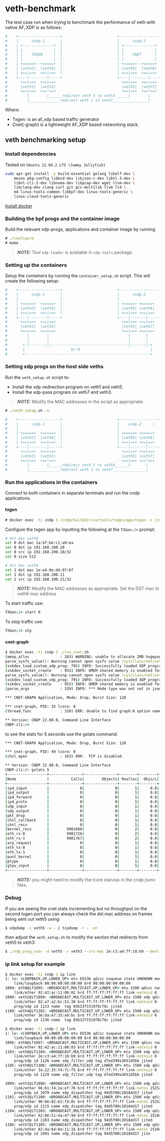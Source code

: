 # veth-benchmark

The test case run when trying to benchmark the performance of veth with
native AF_XDP is as follows:

```bash
#    +-------------------+                         +------------------+
#    |      cndp-1       |                         |      cndp-2      |
#    | +--------------+  |                         | +--------------+ |
#    | |              |  |                         | |              | |
#    | |    TXGEN     |  |                         | |    CNET      | |
#    | |              |  |                         | |              | |
#    | +=====+--+=====+  |                         | +=====+--+=====+ |
#    | |veth2|  |veth4|  |                         | |veth6|  |veth8| |
#    | +==|==+  +==|==+  |                         | +==|==+  +==|==+ |
#    +----|--------|-----+                         +----|--------|----+
#      +==|==+  +==|==+                              +==|==+  +==|==+
#      |veth1|  |veth3|                              |veth5|  |veth7|
#      +==|==+  +==^==+                              +==|==+  +==^==+
#         |        |______redirect veth 5 to veth3______|        |
#         |______________redirect veth 1 to veth7________________|
```

Where:

- Txgen: is an af_xdp based traffic generator
- Cnet(-graph) is a lightweight AF_XDP based networking stack.

## veth benchmarking setup

### Install dependencies

Tested on `Ubuntu 22.04.2 LTS (Jammy Jellyfish)`

```bash
sudo apt-get install -y build-essential golang libelf-dev \
    meson pkg-config libbsd-dev libjson-c-dev libnl-3-dev \
    libnl-cli-3-dev libnuma-dev libpcap-dev wget llvm-dev \
    libclang-dev clang curl git gcc-multilib llvm lld \
    m4 linux-tools-common libbpf-dev linux-tools-generic \
    linux-cloud-tools-generic
```

[Install docker](https://docs.docker.com/engine/install/)

### Building the bpf progs and the container image

Build the relevant xdp-progs, applications and container image by running

```cmd
# ./configure
# make
```

> **_NOTE:_** Tool `xdp-loader` is available in `xdp-tools` package.

### Setting up the containers

Setup the containers by running the `container_setup.sh` script. This will
create the following setup:

```bash
#    +-------------------+                         +------------------+
#    |      cndp-1       |                         |      cndp-2      |
#    |                   |                         |                  |
#    | +=====+  +=====+  |                         | +=====+ +=====+  |
#    | |veth2|  |veth4|  |                         | |veth6| |veth8|  |
#    | +==|==+  +==|==+  |                         | +==|==+ +==|==+  |
#    +----|--------|-----+                         +----|-------|-----+
#      +==|==+  +==|==+                              +==|==+ +==|==+
#      |veth1|  |veth3|                              |veth5| |veth7|
#      +==|==+  +==|==+                              +==|==+ +==|==+
#         |        |                                    |       |
#         |        |                                    |       |
#       +-|--------|------------------------------------|-------|-+
#       |                     br-0                                |
#       +---------------------------------------------------------+
```

### Setting xdp progs on the host side veths

Run the `veth_setup.sh` script to:

- Install the xdp-redirection program on veth1 and veth5.
- Install the xdp-pass program on veth7 and veth3.

> **_NOTE:_** Modify the MAC addresses in the script as appropriate.

```cmd
# ./veth_setup.sh -n
```

```bash
#    +-------------------+                         +------------------+
#    |      cndp-1       |                         |    cndp-2     |
#    |                   |                         |                  |
#    | +=====+  +=====+  |                         | +=====+ +=====+  |
#    | |veth2|  |veth4|  |                         | |veth6| |veth8|  |
#    | +==|==+  +==|==+  |                         | +==|==+ +==|==+  |
#    +----|--------|-----+                         +----|-------|-----+
#      +==|==+  +==|==+                              +==|==+ +==|==+
#      |veth1|  |veth3|                              |veth5| |veth7|
#      +==|==+  +==^==+                              +==|==+ +==^==+
#         |        |______redirect veth 5 to veth3______|       |
#         |______________redirect veth 1 to veth7_______________|
```

### Run the applications in the containers

Connect to both containers in separate terminals and run the cndp applications.

#### txgen

```cmd
# docker exec -ti cndp-1 /cndp/builddir/usrtools/txgen/app/txgen -c /cndp/builddir/usrtools/txgen/app/txgen.jsonc
```

Configure the txgen app by inputting the following at the `TXGen:/>` prompt:

```bash
# dst mac veth8
set 0 dst mac 1a:bf:be:c1:a9:ea
set 0 dst ip 192.168.100.20
set 0 src ip 192.168.200.10/32
set 0 size 512

# dst mac veth4
set 1 dst mac 1e:e4:9e:d4:07:6f
set 1 dst ip 192.168.200.11
set 1 src ip 192.168.100.21/32
```

> **_NOTE:_** Modify the MAC addresses as appropriate. Set the DST mac to veth8 mac address

To start traffic use:

```cmd
TXGen:/> start 0
```

To stop traffic use:

```cmd
TXGen:/> stp
```

#### cnet-graph

```cmd
$ docker exec -ti cndp-2 ./run_cnet.sh
(mmap_alloc              : 203) WARNING: unable to allocate 2MB hugepages, trying 4KB pages
parse_sysfs_value(): Warning cannot open sysfs value /sys/class/net/veth6/device/numa_node
(xskdev_load_custom_xdp_prog: 791) INFO: Successfully loaded XDP program xdp_filter_udp_prog_kern.o with fd 5
(xskdev_socket_create    : 953) INFO: UMEM shared memory is enabled for veth6:0
parse_sysfs_value(): Warning cannot open sysfs value /sys/class/net/veth8/device/numa_node
(xskdev_load_custom_xdp_prog: 791) INFO: Successfully loaded XDP program xdp_filter_udp_prog_kern.o with fd 9
(xskdev_socket_create    : 953) INFO: UMEM shared memory is enabled for veth8:0
(parse_args              : 339) INFO: *** Mode type was not set in json file or command line, use drop mode ***

*** CNET-GRAPH Application, Mode: Drop, Burst Size: 128

*** cnet-graph, PID: 35 lcore: 0
(thread_func             : 310) ERR: Unable to find graph:0 option name

** Version: CNDP 22.08.0, Command Line Interface
CNDP-cli:/>
```

to see the stats for 5 seconds use the gstats command:

```bash
*** CNET-GRAPH Application, Mode: Drop, Burst Size: 128

*** cnet-graph, PID: 49 lcore: 0
(chnl_open               : 163) ERR:  TCP is disabled

** Version: CNDP 22.08.0, Command Line Interface
CNDP-cli:/> gstats 5
+------------------+---------------+---------------+--------+--------+----------+------------+
|Node              |          Calls|        Objects| Realloc|  Objs/c|   KObjs/c|    Cycles/c|
+------------------+---------------+---------------+--------+--------+----------+------------+
|ip4_input         |              0|              0|       1|     0.0|       0.0|         0.0|
|ip4_output        |              0|              0|       1|     0.0|       0.0|         0.0|
|ip4_forward       |              0|              0|       1|     0.0|       0.0|         0.0|
|ip4_proto         |              0|              0|       1|     0.0|       0.0|         0.0|
|udp_input         |              0|              0|       1|     0.0|       0.0|         0.0|
|udp_output        |              0|              0|       1|     0.0|       0.0|         0.0|
|pkt_drop          |              0|              0|       1|     0.0|       0.0|         0.0|
|chnl_callback     |              0|              0|       1|     0.0|       0.0|         0.0|
|chnl_recv         |              0|              0|       1|     0.0|       0.0|         0.0|
|kernel_recv       |        9981680|              0|       2|     0.0|       0.0|      1685.0|
|eth_rx-0          |        9981726|              0|       2|     0.0|       0.0|        74.0|
|eth_rx-1          |        9981767|              0|       2|     0.0|       0.0|       138.0|
|arp_request       |              0|              0|       1|     0.0|       0.0|         0.0|
|eth_tx-0          |              0|              0|       1|     0.0|       0.0|         0.0|
|eth_tx-1          |              0|              0|       1|     0.0|       0.0|         0.0|
|punt_kernel       |              0|              0|       1|     0.0|       0.0|         0.0|
|ptype             |              0|              0|       1|     0.0|       0.0|         0.0|
|gtpu_input        |              0|              0|       1|     0.0|       0.0|         0.0|
+------------------+---------------+---------------+--------+--------+----------+------------+
```

> **_NOTE:_** you might need to modify the lcore stanzas in the cndp jsonc files.

### Debug

If you are seeing the cnet stats incrementing but no throughput on the second txgen port
you can always check the dst mac address on frames being sent out veth5 using:

```cmd
$ xdpdump -i veth5 -w - | tcpdump -r - -en
```

then adjust the `veth_setup.sh` to modify the section that redirects from veth5 to veth3:

```cmd
$ ./xdp_prog_user -d veth5 -r veth3 --src-mac 2e:c3:a4:7f:18:b9 --dest-mac <update-this-value>
```

### ip link setup for example

```cmd
$ docker exec -ti cndp-1 ip link
1: lo: <LOOPBACK,UP,LOWER_UP> mtu 65536 qdisc noqueue state UNKNOWN mode DEFAULT group default qlen 1000
    link/loopback 00:00:00:00:00:00 brd 00:00:00:00:00:00
1094: eth0@if1095: <BROADCAST,MULTICAST,UP,LOWER_UP> mtu 1500 qdisc noqueue state UP mode DEFAULT group default
    link/ether 02:42:ac:11:00:02 brd ff:ff:ff:ff:ff:ff link-netnsid 0
1098: veth2@if1099: <BROADCAST,MULTICAST,UP,LOWER_UP> mtu 1500 xdp qdisc noqueue state UP mode DEFAULT group default qlen 1000
    link/ether 02:a7:a2:bc:51:30 brd ff:ff:ff:ff:ff:ff link-netnsid 0
    prog/xdp id 1133 name  tag 03b13f331978c78c jited
1100: veth4@if1101: <BROADCAST,MULTICAST,UP,LOWER_UP> mtu 1500 xdp qdisc noqueue state UP mode DEFAULT group default qlen 1000
    link/ether 36:da:e7:35:a9:bc brd ff:ff:ff:ff:ff:ff link-netnsid 0
    prog/xdp id 1136 name  tag 03b13f331978c78c jited
```

```cmd
$ docker exec -ti cndp-2 ip link
1: lo: <LOOPBACK,UP,LOWER_UP> mtu 65536 qdisc noqueue state UNKNOWN mode DEFAULT group default qlen 1000
    link/loopback 00:00:00:00:00:00 brd 00:00:00:00:00:00
1096: eth0@if1097: <BROADCAST,MULTICAST,UP,LOWER_UP> mtu 1500 qdisc noqueue state UP mode DEFAULT group default
    link/ether 02:42:ac:11:00:03 brd ff:ff:ff:ff:ff:ff link-netnsid 0
1103: veth6@if1104: <BROADCAST,MULTICAST,UP,LOWER_UP> mtu 1500 xdp qdisc noqueue state UP mode DEFAULT group default qlen 1000
    link/ether 2e:c3:a4:7f:18:b9 brd ff:ff:ff:ff:ff:ff link-netnsid 0
    prog/xdp id 1126 name xdp_filter_udp tag d7ed399a3651d5bb jited
1105: veth8@if1106: <BROADCAST,MULTICAST,UP,LOWER_UP> mtu 1500 xdp qdisc noqueue state UP mode DEFAULT group default qlen 1000
    link/ether 3a:22:35:f4:7c:f5 brd ff:ff:ff:ff:ff:ff link-netnsid 0
    prog/xdp id 1129 name xdp_filter_udp tag d7ed399a3651d5bb jited
```

```cmd
1099: veth1@if1098: <BROADCAST,MULTICAST,UP,LOWER_UP> mtu 1500 xdp qdisc noqueue master br0 state UP mode DEFAULT group default qlen 1000
    link/ether 66:61:74:2a:ef:76 brd ff:ff:ff:ff:ff:ff link-netns 252529
    prog/xdp id 1079 name xdp_dispatcher tag 94d5f00c20184d17 jited
1101: veth3@if1100: <BROADCAST,MULTICAST,UP,LOWER_UP> mtu 1500 xdp qdisc noqueue master br0 state UP mode DEFAULT group default qlen 1000
    link/ether 96:b6:82:62:fd:0c brd ff:ff:ff:ff:ff:ff link-netns 252529
    prog/xdp id 1115 name xdp_dispatcher tag 94d5f00c20184d17 jited
1104: veth5@if1103: <BROADCAST,MULTICAST,UP,LOWER_UP> mtu 1500 xdp qdisc noqueue master br0 state UP mode DEFAULT group default qlen 1000
    link/ether 62:66:51:4a:47:9d brd ff:ff:ff:ff:ff:ff link-netns 252843
    prog/xdp id 1103 name xdp_dispatcher tag 94d5f00c20184d17 jited
1106: veth7@if1105: <BROADCAST,MULTICAST,UP,LOWER_UP> mtu 1500 xdp qdisc noqueue master br0 state UP mode DEFAULT group default qlen 1000
    link/ether 82:4a:64:0a:11:16 brd ff:ff:ff:ff:ff:ff link-netns 252843
    prog/xdp id 1091 name xdp_dispatcher tag 94d5f00c20184d17 jite
```
